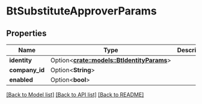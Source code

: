 # BtSubstituteApproverParams

## Properties

Name | Type | Description | Notes
------------ | ------------- | ------------- | -------------
**identity** | Option<[**crate::models::BtIdentityParams**](BTIdentityParams.md)> |  | [optional]
**company_id** | Option<**String**> |  | [optional]
**enabled** | Option<**bool**> |  | [optional]

[[Back to Model list]](../README.md#documentation-for-models) [[Back to API list]](../README.md#documentation-for-api-endpoints) [[Back to README]](../README.md)


